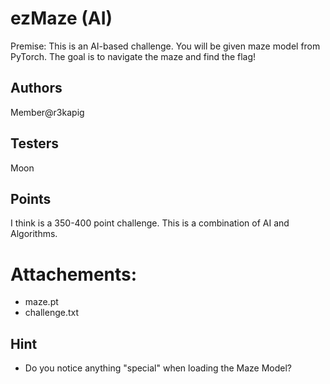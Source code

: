 # ezMaze (AI)

Premise: This is an AI-based challenge. You will be given maze model from PyTorch. The goal is to navigate the maze and find the flag!

## Authors

Member@r3kapig

## Testers

Moon

## Points

I think is a 350-400 point challenge. This is a combination of AI and Algorithms.

# Attachements:

- maze.pt
- challenge.txt

## Hint

- Do you notice anything "special" when loading the Maze Model?


